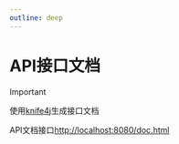 ```yaml
---
outline: deep
---
```


# API接口文档

> [!important]
> 使用[knife4j](https://doc.xiaominfo.com/)生成接口文档

API文档接口[http://localhost:8080/doc.html](http://localhost:8080/doc.html)
